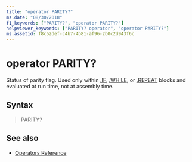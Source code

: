 ```yaml
---
title: "operator PARITY?"
ms.date: "08/30/2018"
f1_keywords: ["PARITY?", "operator PARITY?"]
helpviewer_keywords: ["PARITY? operator", "operator PARITY?"]
ms.assetid: f8c52def-c4b7-4b81-af96-2b0c2d943f6c
---
```

# operator PARITY?

Status of parity flag. Used only within [.IF](../../assembler/masm/dot-if.md), [.WHILE](../../assembler/masm/dot-while.md), or [.REPEAT](../../assembler/masm/dot-repeat.md) blocks and evaluated at run time, not at assembly time.

## Syntax

> PARITY?

## See also

- [Operators Reference](../../assembler/masm/operators-reference.md)
